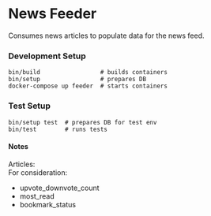 # News Feeder
Consumes news articles to populate data for the news feed.

### Development Setup
    bin/build                 # builds containers
    bin/setup                 # prepares DB
    docker-compose up feeder  # starts containers

### Test Setup
    bin/setup test  # prepares DB for test env
    bin/test        # runs tests

#### Notes
Articles:  
For consideration:
* upvote_downvote_count
* most_read
* bookmark_status
